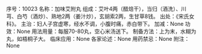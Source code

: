 序号：10023
名称：加味艾附丸
组成：艾叶4两（醋焙干），当归（酒洗）、川芎、白芍（酒炒）、熟地2两（姜汁炒），玄胡索2两，生甘草8钱。
出处：《宋氏女科》。
主治：妇人子宫虚寒，经水不调，小腹时痛，赤白带下。
加减：None
功效：None
用法用量：每服70-80丸，空心米汤送下。
制备方法：上为末，水糊为丸，如梧桐子大。
临床应用：None
各家论述：None
用药禁忌：None
附注：None
